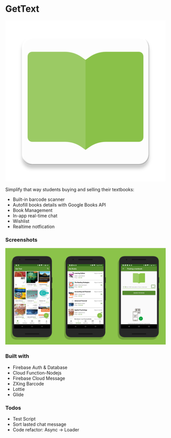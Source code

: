 # GetText
![App Logo](https://github.com/huyNhat/getText/blob/master/ic_gettext_launcher-web.png)

Simplify that way students buying and selling their textbooks:
  - Built-in barcode scanner
  - Autofill books details with Google Books API
  - Book Management
  - In-app real-time chat
  - Wishlist
  - Realtime notfication
### Screenshots
![App Screenshots](https://github.com/huyNhat/getText/blob/master/get_text.png)

### Built with
- Firebase Auth & Database
- Cloud Function-Nodejs
- Firebase Cloud Message
- ZXing Barcode
- Lottie
- Glide
### Todos
 - Test Script
 - Sort lasted chat message
 - Code refactor: Async -> Loader






